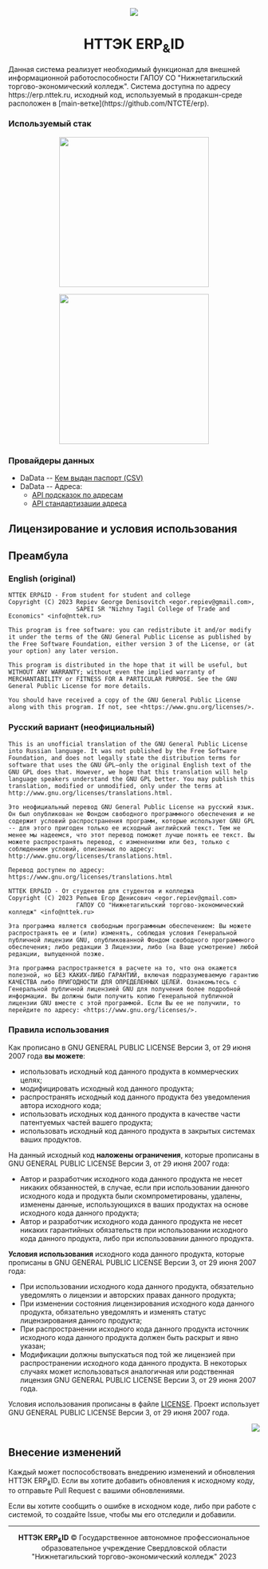 <p align="center"><img src="https://camo.githubusercontent.com/2a6eb1fe6256d40b1afbf9f64635dac096e43ffdd3c111f57e2c14e733e16b97/68747470733a2f2f6e7474656b2e72752f6269747269782f74656d706c617465732f6e7474656b2f696d616765732f69636f6e732f6c6f676f5f66756c6c2e706e67"></p>

<h1 align="center">НТТЭК ERP<sub>&</sub>ID</h1>
Данная система реализует необходимый функционал для внешней информационной работоспособности ГАПОУ СО "Нижнетагильский торгово-экономический колледж". Система доступна по адресу https://erp.nttek.ru, исходный код, используемый в продакшн-среде расположен в [main-ветке](https://github.com/NTCTE/erp).

### Используемый стак
<p align="center"><a href="https://laravel.com"><img src="https://raw.githubusercontent.com/laravel/art/master/logo-lockup/5%20SVG/2%20CMYK/1%20Full%20Color/laravel-logolockup-cmyk-red.svg" width="300px"></a></p>
<p align="center"><a href="https://orchid.software/"><img src="https://camo.githubusercontent.com/e9fb3b56f38168446b3e4ba43c2b70c6f8c9792483c6c658f435c30c1f99022e/68747470733a2f2f6f72636869642e736f6674776172652f696d672f6c6f676f2d6c61726176656c2d7374796c652e737667" width="300px"></a></p>

### Провайдеры данных

 - DaData -- [Кем выдан паспорт (CSV)](https://github.com/hflabs/fms-unit)
 - DaData -- Адреса:
   - [API подсказок по адресам](https://dadata.ru/api/suggest/address/)
   - [API стандартизации адреса](https://dadata.ru/api/clean/address/)

## Лицензирование и условия использования

## Преамбула

### English (original)

```
NTTEK ERP&ID - From student for student and college
Copyright (C) 2023 Repiev George Denisovitch <egor.repiev@gmail.com>,
				   SAPEI SR "Nizhny Tagil College of Trade and Economics" <info@nttek.ru>

This program is free software: you can redistribute it and/or modify it under the terms of the GNU General Public License as published by the Free Software Foundation, either version 3 of the License, or (at your option) any later version.

This program is distributed in the hope that it will be useful, but WITHOUT ANY WARRANTY; without even the implied warranty of MERCHANTABILITY or FITNESS FOR A PARTICULAR PURPOSE. See the GNU General Public License for more details.

You should have received a copy of the GNU General Public License along with this program. If not, see <https://www.gnu.org/licenses/>.
```

### Русский вариант (неофициальный)

```
This is an unofficial translation of the GNU General Public License into Russian language. It was not published by the Free Software Foundation, and does not legally state the distribution terms for software that uses the GNU GPL—only the original English text of the GNU GPL does that. However, we hope that this translation will help language speakers understand the GNU GPL better. You may publish this translation, modified or unmodified, only under the terms at http://www.gnu.org/licenses/translations.html.

Это неофициальный перевод GNU General Public License на русский язык. Он был опубликован не Фондом свободного программного обеспечения и не содержит условий распространения программ, которые используют GNU GPL -- для этого пригоден только ее исходный английский текст. Тем не менее мы надеемся, что этот перевод поможет лучше понять ее текст. Вы можете распространять перевод, с изменениями или без, только с соблюдением условий, описанных по адресу: http://www.gnu.org/licenses/translations.html.

Перевод доступен по адресу: https://www.gnu.org/licenses/translations.html

NTTEK ERP&ID - От студентов для студентов и колледжа
Copyright (С) 2023 Репьев Егор Денисович <egor.repiev@gmail.com>
                   ГАПОУ СО "Нижнетагильский торгово-экономический колледж" <info@nttek.ru>

Эта программа является свободным программным обеспечением: Вы можете распространять ее и (или) изменять, соблюдая условия Генеральной публичной лицензии GNU, опубликованной Фондом свободного программного обеспечения; либо редакции 3 Лицензии, либо (на Ваше усмотрение) любой редакции, выпущенной позже.

Эта программа распространяется в расчете на то, что она окажется полезной, но БЕЗ КАКИХ-ЛИБО ГАРАНТИЙ, включая подразумеваемую гарантию КАЧЕСТВА либо ПРИГОДНОСТИ ДЛЯ ОПРЕДЕЛЕННЫХ ЦЕЛЕЙ. Ознакомьтесь с Генеральной публичной лицензией GNU для получения более подробной информации. Вы должны были получить копию Генеральной публичной лицензии GNU вместе с этой программой. Если Вы ее не получили, то перейдите по адресу: <https://www.gnu.org/licenses/>.
```


### Правила использования

Как прописано в GNU GENERAL PUBLIC LICENSE Версии 3, от 29 июня 2007 года **вы можете**:

  - использовать исходный код данного продукта в коммерческих целях;
  - модифицировать исходный код данного продукта;
  - распространять исходный код данного продукта без уведомления автора исходного кода;
  - использовать исходных код данного продукта в качестве части патентуемых частей вашего продукта;
  - использовать исходный код данного продукта в закрытых системах ваших продуктов.

На данный исходный код **наложены ограничения**, которые прописаны в GNU GENERAL PUBLIC LICENSE Версии 3, от 29 июня 2007 года:

 - Автор и разработчик исходного кода данного продукта не несет никаких обязанностей, в случае, если при использовании данного исходного кода и продукта были скомпрометированы, удалены, изменены данные, использующихся в ваших продуктах на основе исходного кода данного продукта;
 - Автор и разработчик исходного кода данного продукта не несет никаких гарантийных обязательств при использовании исходного кода данного продукта, либо при использовании данного продукта.

**Условия использования** исходного кода данного продукта, которые прописаны в GNU GENERAL PUBLIC LICENSE Версии 3, от 29 июня 2007 года:

 - При использовании исходного кода данного продукта, обязательно уведомлять о лицензии и авторских правах данного продукта;
 - При изменении состояния лицензирования исходного кода данного продукта, обязательно уведомлять и изменять статус лицензирования данного продукта;
 - При распространении исходного кода данного продукта источник исходного кода данного продукта должен быть раскрыт и явно указан;
 - Модификации должны выпускаться под той же лицензией при распространении исходного кода данного продукта. В некоторых случаях может использоваться аналогичная или родственная лицензия GNU GENERAL PUBLIC LICENSE Версии 3, от 29 июня 2007 года.

Условия использования прописаны в файле [LICENSE](https://github.com/NTCTE/erp/blob/main/LICENSE). Проект использует GNU GENERAL PUBLIC LICENSE Версии 3, от 29 июня 2007 года.
<p align="right"><img src="https://www.gnu.org/graphics/gplv3-or-later.png"></p>

## Внесение изменений

Каждый может поспособствовать внедрению изменений и обновления НТТЭК ERP<sub>&</sub>ID. Если вы хотите добавить обновления к исходному коду, то отправьте Pull Request с вашими обновлениями.

Если вы хотите сообщить о ошибке в исходном коде, либо при работе с системой, то создайте Issue, чтобы мы его отследили и добавили.

---
<p align="center"><b>НТТЭК ERP<sub>&</sub>ID</b> &copy; Государственное автономное профессиональное образовательное учреждение Свердловской области "Нижнетагильский торгово-экономический колледж" 2023</p>